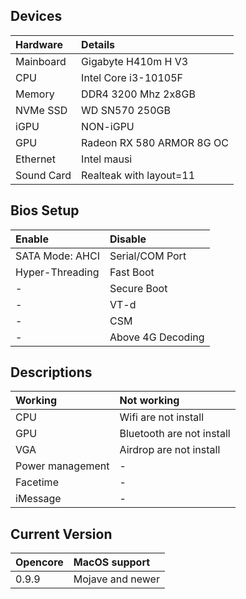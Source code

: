 ## Devices

| Hardware | Details |
|:---|:---|
| Mainboard | Gigabyte H410m H V3 |
| CPU | Intel Core i3-10105F |
| Memory | DDR4 3200 Mhz 2x8GB|
| NVMe SSD | WD SN570 250GB |
| iGPU | NON-iGPU |
| GPU | Radeon RX 580 ARMOR 8G OC |
| Ethernet | Intel mausi |
| Sound Card | Realteak with layout=11 |

## Bios Setup

| Enable | Disable |
|:---|:---|
|SATA Mode: AHCI|Serial/COM Port|
|Hyper-Threading|Fast Boot|
|-|Secure Boot|
|-|VT-d|
|-|CSM|
|-|Above 4G Decoding|

## Descriptions

| Working | Not working |
|:---|:---|
|CPU|Wifi are not install|
|GPU|Bluetooth are not install|
|VGA|Airdrop are not install|
|Power management|-|
|Facetime|-|
|iMessage|-|

## Current Version
| Opencore | MacOS support |
|:---|:---|
| 0.9.9 | Mojave and newer |
